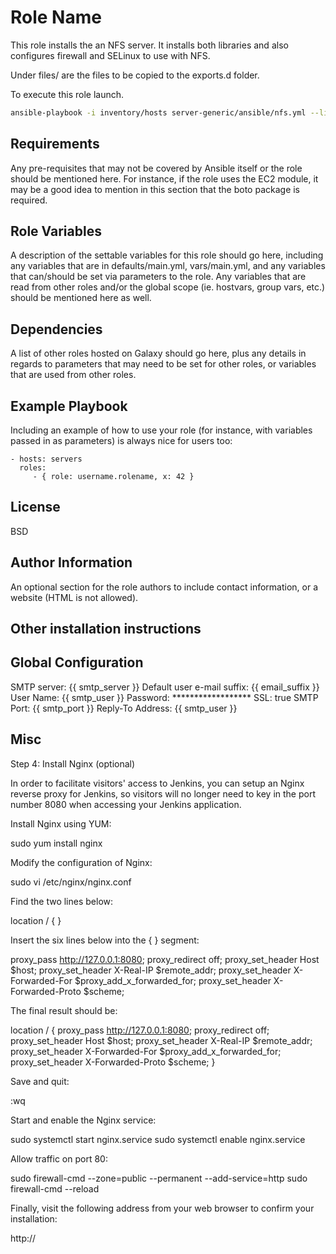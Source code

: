 Role Name
=========

This role installs the an NFS server. It installs both libraries and also configures firewall and SELinux to use with NFS.

Under files/<fqdn> are the files to be copied to the exports.d folder.

To execute this role launch.

```bash
ansible-playbook -i inventory/hosts server-generic/ansible/nfs.yml --limit "nas04" --ask-become-pass
```

Requirements
------------

Any pre-requisites that may not be covered by Ansible itself or the role should be mentioned here. For instance, if the role uses the EC2 module, it may be a good idea to mention in this section that the boto package is required.

Role Variables
--------------

A description of the settable variables for this role should go here, including any variables that are in defaults/main.yml, vars/main.yml, and any variables that can/should be set via parameters to the role. Any variables that are read from other roles and/or the global scope (ie. hostvars, group vars, etc.) should be mentioned here as well.

Dependencies
------------

A list of other roles hosted on Galaxy should go here, plus any details in regards to parameters that may need to be set for other roles, or variables that are used from other roles.

Example Playbook
----------------

Including an example of how to use your role (for instance, with variables passed in as parameters) is always nice for users too:

    - hosts: servers
      roles:
         - { role: username.rolename, x: 42 }

License
-------

BSD

Author Information
------------------

An optional section for the role authors to include contact information, or a website (HTML is not allowed).

Other installation instructions
-------------------------------

Global Configuration
--------------------

SMTP server: {{ smtp_server }}
Default user e-mail suffix: {{ email_suffix }}
User Name: {{ smtp_user }}
Password: ******************
SSL: true
SMTP Port: {{ smtp_port }}
Reply-To Address: {{ smtp_user }}

Misc
----

Step 4: Install Nginx (optional)

In order to facilitate visitors' access to Jenkins, you can setup an Nginx reverse proxy for Jenkins, so visitors will no longer need to key in the port number 8080 when accessing your Jenkins application.

Install Nginx using YUM:

sudo yum install nginx

Modify the configuration of Nginx:

sudo vi /etc/nginx/nginx.conf

Find the two lines below:

location / {
}

Insert the six lines below into the { } segment:

proxy_pass http://127.0.0.1:8080;
proxy_redirect off;
proxy_set_header Host $host;
proxy_set_header X-Real-IP $remote_addr;
proxy_set_header X-Forwarded-For $proxy_add_x_forwarded_for;
proxy_set_header X-Forwarded-Proto $scheme;

The final result should be:

location / {
    proxy_pass http://127.0.0.1:8080;
    proxy_redirect off;
    proxy_set_header Host $host;
    proxy_set_header X-Real-IP $remote_addr;
    proxy_set_header X-Forwarded-For $proxy_add_x_forwarded_for;
    proxy_set_header X-Forwarded-Proto $scheme;
}

Save and quit:

:wq

Start and enable the Nginx service:

sudo systemctl start nginx.service
sudo systemctl enable nginx.service

Allow traffic on port 80:

sudo firewall-cmd --zone=public --permanent --add-service=http
sudo firewall-cmd --reload

Finally, visit the following address from your web browser to confirm your installation:

http://<your-Vultr-server-IP>
